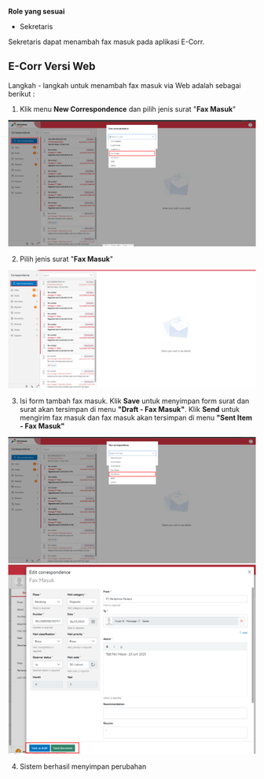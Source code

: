 **Role yang sesuai**

- Sekretaris

Sekretaris dapat menambah fax masuk pada aplikasi E-Corr.

## **E-Corr Versi Web**

Langkah - langkah untuk menambah fax masuk via Web adalah sebagai berikut :

1. Klik menu **New Correspondence** dan pilih jenis surat "**Fax Masuk**"

![gambar](FaxMasuk/FM_WEB/TambahFM01.png)

2. Pilih jenis surat "**Fax Masuk**"

![gambar](FaxMasuk/FM_WEB/TambahFM02.png)

3. Isi form tambah fax masuk. Klik **Save** untuk menyimpan form surat dan surat akan tersimpan di menu **"Draft - Fax Masuk"**. Klik **Send** untuk mengirim fax masuk dan fax masuk akan tersimpan di menu **"Sent Item - Fax Masuk"**

![gambar](FaxMasuk/FM_WEB/TambahFM03.png) ![gambar](FaxMasuk/FM_WEB/TambahFM04.png)

4. Sistem berhasil menyimpan perubahan


